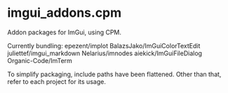 # imgui_addons.cpm
Addon packages for ImGui, using CPM.

Currently bundling:
  epezent/implot
  BalazsJako/ImGuiColorTextEdit
  juliettef/imgui_markdown
  Nelarius/imnodes
  aiekick/ImGuiFileDialog
  Organic-Code/ImTerm

To simplify packaging, include paths have been flattened. Other than that, refer to each project for its usage.
